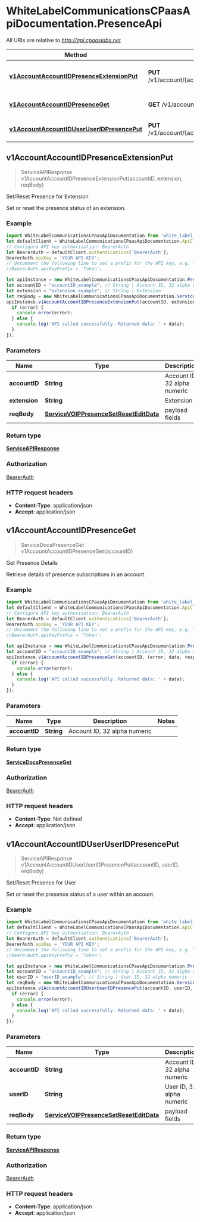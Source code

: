 # WhiteLabelCommunicationsCPaasApiDocumentation.PresenceApi

All URIs are relative to *http://api.cpaaslabs.net*

Method | HTTP request | Description
------------- | ------------- | -------------
[**v1AccountAccountIDPresenceExtensionPut**](PresenceApi.md#v1AccountAccountIDPresenceExtensionPut) | **PUT** /v1/account/{accountID}/presence/{extension} | Set/Reset Presence for Extension
[**v1AccountAccountIDPresenceGet**](PresenceApi.md#v1AccountAccountIDPresenceGet) | **GET** /v1/account/{accountID}/presence | Get Presence Details
[**v1AccountAccountIDUserUserIDPresencePut**](PresenceApi.md#v1AccountAccountIDUserUserIDPresencePut) | **PUT** /v1/account/{accountID}/user/{userID}/presence | Set/Reset Presence for User



## v1AccountAccountIDPresenceExtensionPut

> ServiceAPIResponse v1AccountAccountIDPresenceExtensionPut(accountID, extension, reqBody)

Set/Reset Presence for Extension

Set or reset the presence status of an extension.

### Example

```javascript
import WhiteLabelCommunicationsCPaasApiDocumentation from 'white_label_communications_c_paas_api_documentation';
let defaultClient = WhiteLabelCommunicationsCPaasApiDocumentation.ApiClient.instance;
// Configure API key authorization: BearerAuth
let BearerAuth = defaultClient.authentications['BearerAuth'];
BearerAuth.apiKey = 'YOUR API KEY';
// Uncomment the following line to set a prefix for the API key, e.g. "Token" (defaults to null)
//BearerAuth.apiKeyPrefix = 'Token';

let apiInstance = new WhiteLabelCommunicationsCPaasApiDocumentation.PresenceApi();
let accountID = "accountID_example"; // String | Account ID, 32 alpha numeric
let extension = "extension_example"; // String | Extension
let reqBody = new WhiteLabelCommunicationsCPaasApiDocumentation.ServiceVOIPPresenceSetResetEditData(); // ServiceVOIPPresenceSetResetEditData | payload fields
apiInstance.v1AccountAccountIDPresenceExtensionPut(accountID, extension, reqBody, (error, data, response) => {
  if (error) {
    console.error(error);
  } else {
    console.log('API called successfully. Returned data: ' + data);
  }
});
```

### Parameters


Name | Type | Description  | Notes
------------- | ------------- | ------------- | -------------
 **accountID** | **String**| Account ID, 32 alpha numeric | 
 **extension** | **String**| Extension | 
 **reqBody** | [**ServiceVOIPPresenceSetResetEditData**](ServiceVOIPPresenceSetResetEditData.md)| payload fields | 

### Return type

[**ServiceAPIResponse**](ServiceAPIResponse.md)

### Authorization

[BearerAuth](../README.md#BearerAuth)

### HTTP request headers

- **Content-Type**: application/json
- **Accept**: application/json


## v1AccountAccountIDPresenceGet

> ServiceDocsPresenceGet v1AccountAccountIDPresenceGet(accountID)

Get Presence Details

Retrieve details of presence subscriptions in an account.

### Example

```javascript
import WhiteLabelCommunicationsCPaasApiDocumentation from 'white_label_communications_c_paas_api_documentation';
let defaultClient = WhiteLabelCommunicationsCPaasApiDocumentation.ApiClient.instance;
// Configure API key authorization: BearerAuth
let BearerAuth = defaultClient.authentications['BearerAuth'];
BearerAuth.apiKey = 'YOUR API KEY';
// Uncomment the following line to set a prefix for the API key, e.g. "Token" (defaults to null)
//BearerAuth.apiKeyPrefix = 'Token';

let apiInstance = new WhiteLabelCommunicationsCPaasApiDocumentation.PresenceApi();
let accountID = "accountID_example"; // String | Account ID, 32 alpha numeric
apiInstance.v1AccountAccountIDPresenceGet(accountID, (error, data, response) => {
  if (error) {
    console.error(error);
  } else {
    console.log('API called successfully. Returned data: ' + data);
  }
});
```

### Parameters


Name | Type | Description  | Notes
------------- | ------------- | ------------- | -------------
 **accountID** | **String**| Account ID, 32 alpha numeric | 

### Return type

[**ServiceDocsPresenceGet**](ServiceDocsPresenceGet.md)

### Authorization

[BearerAuth](../README.md#BearerAuth)

### HTTP request headers

- **Content-Type**: Not defined
- **Accept**: application/json


## v1AccountAccountIDUserUserIDPresencePut

> ServiceAPIResponse v1AccountAccountIDUserUserIDPresencePut(accountID, userID, reqBody)

Set/Reset Presence for User

Set or reset the presence status of a user within an account.

### Example

```javascript
import WhiteLabelCommunicationsCPaasApiDocumentation from 'white_label_communications_c_paas_api_documentation';
let defaultClient = WhiteLabelCommunicationsCPaasApiDocumentation.ApiClient.instance;
// Configure API key authorization: BearerAuth
let BearerAuth = defaultClient.authentications['BearerAuth'];
BearerAuth.apiKey = 'YOUR API KEY';
// Uncomment the following line to set a prefix for the API key, e.g. "Token" (defaults to null)
//BearerAuth.apiKeyPrefix = 'Token';

let apiInstance = new WhiteLabelCommunicationsCPaasApiDocumentation.PresenceApi();
let accountID = "accountID_example"; // String | Account ID, 32 alpha numeric
let userID = "userID_example"; // String | User ID, 32 alpha numeric
let reqBody = new WhiteLabelCommunicationsCPaasApiDocumentation.ServiceVOIPPresenceSetResetEditData(); // ServiceVOIPPresenceSetResetEditData | payload fields
apiInstance.v1AccountAccountIDUserUserIDPresencePut(accountID, userID, reqBody, (error, data, response) => {
  if (error) {
    console.error(error);
  } else {
    console.log('API called successfully. Returned data: ' + data);
  }
});
```

### Parameters


Name | Type | Description  | Notes
------------- | ------------- | ------------- | -------------
 **accountID** | **String**| Account ID, 32 alpha numeric | 
 **userID** | **String**| User ID, 32 alpha numeric | 
 **reqBody** | [**ServiceVOIPPresenceSetResetEditData**](ServiceVOIPPresenceSetResetEditData.md)| payload fields | 

### Return type

[**ServiceAPIResponse**](ServiceAPIResponse.md)

### Authorization

[BearerAuth](../README.md#BearerAuth)

### HTTP request headers

- **Content-Type**: application/json
- **Accept**: application/json

